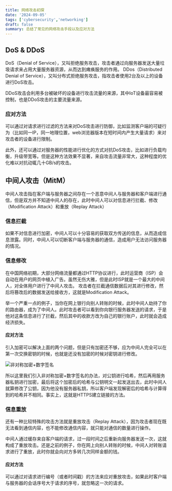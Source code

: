 ```yaml
---
title: 网络攻击初探
date: '2024-09-05'
tags: ['cybersecurity','networking']
draft: false
summary: 总结了常见的网络攻击手段以及应对方法
---
```


## DoS & DDoS
DoS（Denial of Service），又叫拒绝服务攻击，攻击者通过向服务器发送大量垃圾请求来占用大量服务器资源，从而达到瘫痪服务的作用。
DDos（Distributed Denial of Service），又叫分布式拒绝服务攻击，指攻击者使用2台及以上的设备进行DoS攻击。

DDoS攻击会利用多台被破坏的设备进行攻击流量的来源，其中IoT设备最容易被控制，也是DDoS攻击的主要流量来源。

### 应对方法

可以通过对请求进行过滤的方法来对DoS攻击进行防御，比如监测客户端的可疑行为（比如同一IP，同一地理位置，web浏览器版本在短时间内产生大量请求）来对攻击者的设备进行限制。

此外，还可以通过对服务器的性能进行优化的方式对抗DoS攻击，比如进行负载均衡，升级带宽等。但是这种方法效果不显著，来自攻击流量非常大，这种程度的优化难以对抗动辄几十GB/s的攻击。


## 中间人攻击（MitM）
中间人攻击指在客户端与服务器之间存在一个恶意中间人与服务器和客户端进行通信，但是双方并不知道中间人的存在，此时中间人可以对信息进行拦截、修改（Modification Attack）和重放（Replay Attack）

### 信息拦截
如果不对信息进行加密，中间人可以十分容易的获取双方传送的信息，从而造成信息泄露。同时，中间人可以切断客户端与服务器的通信，造成用户无法访问服务器的情况。

### 信息修改
在中国网络初期，大部分网络流量都通过HTTP协议进行，此时运营商（ISP）会自动在用户的网页中植入广告。虽然无伤大雅，但是此时ISP就是一个最大的中间人，对全体用户进行了中间人攻击。
攻击者在拦截通信数据后对其进行修改，然后将篡改后的数据发送给接收方，这就是Modification Attack。

举一个严重一点的例子，当你在网上银行向别人转账的时候，此时中间人劫持了你的路由器，成为了中间人。此时攻击者可以看到你向银行服务器发送的请求，于是他对这条信息进行了拦截，然后其中的收款方改为自己的银行账户，此时就会造成经济损失。

#### 应对方法

引入加密可以解决上面的两个问题，但是只有加密还不够，应为中间人完全可以在第一次交换密钥的时候，也就是还没有加密的时候对密钥进行修改。

![非对称加密+数字签名](https://cdn.xiaolincoding.com/gh/xiaolincoder/ImageHost/%E8%AE%A1%E7%AE%97%E6%9C%BA%E7%BD%91%E7%BB%9C/HTTP/%E6%95%B0%E5%AD%97%E7%AD%BE%E5%90%8D.png)

所以这里我们引入非对称加密+数字签名的办法，对公钥进行哈希，然后再用服务器私钥进行加密，最后将这个加密后的哈希与公钥明文一起发送出去，此时中间人就算修改了公钥，因为他没有服务器私钥，所以客户端发现解密后的哈希与计算得到的哈希并不相同。事实上，这就是HTTPS建立链接的方法。

### 信息重放
还有一种比较特殊的攻击方法就是重放攻击（Replay Attack），因为攻击者现在既无法看到通信内容，也不能修改通信内容，就只能对通信的数量进行操作。

中间人通过缓存来自客户端的请求，过一段时间之后重新向服务器发送一次，这就构成了重放攻击。还是之前的例子，你在网上向别人转账的时候，中间人对转账请求进行了重放，此时你就会向对方多转几次同样金额的钱。
#### 应对方法
可以通过对请求进行编号（或者时间戳）的方法来应对重放攻击，如果此时客户端与服务器的会话序号大于请求的序号，就忽略这一次的请求。